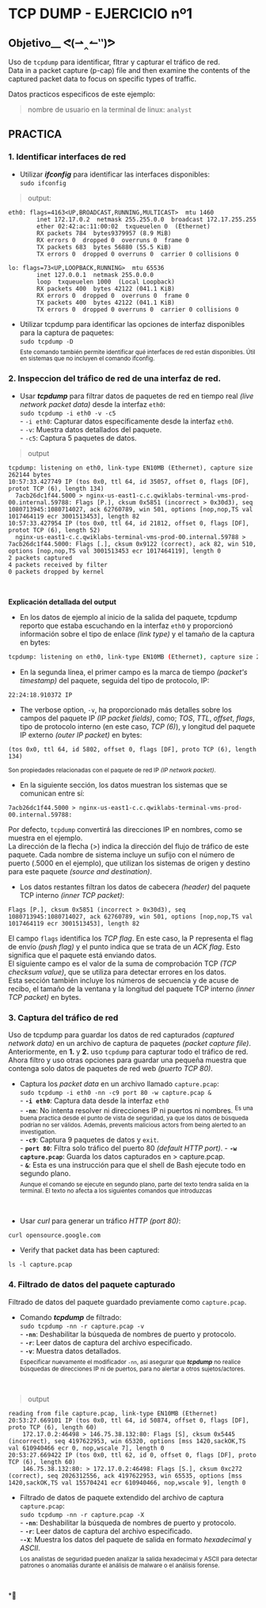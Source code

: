 # TCP DUMP - EJERCICIO nº1
## Objetivo__  ᕙ(⇀‸↼‶)ᕗ 
Uso de `tcpdump` para identificar, fltrar y capturar el tráfico de red.  
Data in a packet capture (p-cap) file and then examine the contents of the captured packet data to focus on specific types of traffic.  

Datos practicos especificos de este ejemplo:  
> nombre de usuario en la terminal de linux: `analyst`

## PRACTICA
### 1. Identificar interfaces de red
- Utilizar ___ifconfig___ para identificar las interfaces disponibles:  
`sudo ifconfig`  
> output: 
```
eth0: flags=4163<UP,BROADCAST,RUNNING,MULTICAST>  mtu 1460
        inet 172.17.0.2  netmask 255.255.0.0  broadcast 172.17.255.255
        ether 02:42:ac:11:00:02  txqueuelen 0  (Ethernet)
        RX packets 784  bytes9379957 (8.9 MiB)
        RX errors 0  dropped 0  overruns 0  frame 0
        TX packets 683  bytes 56880 (55.5 KiB)
        TX errors 0  dropped 0 overruns 0  carrier 0 collisions 0

lo: flags=73<UP,LOOPBACK,RUNNING>  mtu 65536
        inet 127.0.0.1  netmask 255.0.0.0
        loop  txqueuelen 1000  (Local Loopback)
        RX packets 400  bytes 42122 (041.1 KiB)
        RX errors 0  dropped 0  overruns 0  frame 0
        TX packets 400  bytes 42122 (041.1 KiB)
        TX errors 0  dropped 0 overruns 0  carrier 0 collisions 0
```
- Utilizar tcpdump para identificar las opciones de interfaz disponibles para la captura de paquetes:  
`sudo tcpdump -D`  
<sub>Este comando también permite identificar qué interfaces de red están disponibles. Útil en sistemas que no incluyen el comando ifconfig.</sub>
### 2. Inspeccion del tráfico de red de una interfaz de red.
- Usar ___tcpdump___ para filtrar datos de paquetes de red en tiempo real _(live network packet data)_ desde la interfaz `eth0`:  
`sudo tcpdump -i eth0 -v -c5`  
                - `-i eth0`: Capturar datos específicamente desde la interfaz `eth0`.  
                - `-v`: Muestra datos detallados del paquete.  
                - `-c5`: Captura 5 paquetes de datos.
> output
```
tcpdump: listening on eth0, link-type EN10MB (Ethernet), capture size 262144 bytes
10:57:33.427749 IP (tos 0x0, ttl 64, id 35057, offset 0, flags [DF], protot TCP (6), length 134)
  7acb26dc1f44.5000 > nginx-us-east1-c.c.qwiklabs-terminal-vms-prod-00.internal.59788: Flags [P.], cksum 0x5851 (incorrect > 0x30d3), seq 1080713945:1080714027, ack 62760789, win 501, options [nop,nop,TS val 1017464119 ecr 3001513453], length 82
10:57:33.427954 IP (tos 0x0, ttl 64, id 21812, offset 0, flags [DF], protot TCP (6), length 52)
  nginx-us-east1-c.c.qwiklabs-terminal-vms-prod-00.internal.59788 > 7acb26dc1f44.5000: Flags [.], cksum 0x9122 (correct), ack 82, win 510, options [nop,nop,TS val 3001513453 ecr 1017464119], length 0
2 packets captured
4 packets received by filter
0 packets dropped by kernel
```

</br>

__Explicación detallada del output__   
- En los datos de ejemplo al inicio de la salida del paquete, tcpdump reporto que estaba escuchando en la interfaz `eth0` y proporcionó información sobre el tipo de enlace _(link type)_ y el tamaño de la captura en bytes:  
```bash
tcpdump: listening on eth0, link-type EN10MB (Ethernet), capture size 262144 bytes
```  

- En la segunda línea, el primer campo es la marca de tiempo _(packet's timestamp)_ del paquete, seguida del tipo de protocolo, IP:  
```
22:24:18.910372 IP
```  

- The verbose option, `-v`, ha proporcionado más detalles sobre los campos del paquete IP _(IP packet fields)_, como; _TOS_, _TTL_, _offset_, _flags_, tipo de protocolo interno (en este caso, _TCP (6)_), y longitud del paquete IP externo _(outer IP packet)_ en bytes:
```
(tos 0x0, ttl 64, id 5802, offset 0, flags [DF], proto TCP (6), length 134)
```
<sup>Son propiedades relacionadas con el paquete de red IP _(IP network packet)_.</sup>  

- En la siguiente sección, los datos muestran los sistemas que se comunican entre sí:  
```
7acb26dc1f44.5000 > nginx-us-east1-c.c.qwiklabs-terminal-vms-prod-00.internal.59788:
```  
Por defecto, `tcpdump` convertirá las direcciones IP en nombres, como se muestra en el ejemplo.  
La dirección de la flecha (>) indica la dirección del flujo de tráfico de este paquete. Cada nombre de sistema incluye un sufijo con el número de puerto (.5000 en el ejemplo), que utilizan los sistemas de origen y destino para este paquete _(source and destination)_.  

- Los datos restantes filtran los datos de cabecera *(header)* del paquete TCP interno _(inner TCP packet)_:
```
Flags [P.], cksum 0x5851 (incorrect > 0x30d3), seq 1080713945:1080714027, ack 62760789, win 501, options [nop,nop,TS val 1017464119 ecr 3001513453], length 82
```  
El campo `flags` identifica los _TCP flag_. En este caso, la P representa el flag de envío _(push flag)_ y el punto indica que se trata de un _ACK flag_. Esto significa que el paquete está enviando datos.  
El siguiente campo es el valor de la suma de comprobación TCP _(TCP checksum value)_, que se utiliza para detectar errores en los datos.  
Esta sección también incluye los números de secuencia y de acuse de recibo, el tamaño de la ventana y la longitud del paquete TCP interno _(inner TCP packet)_ en bytes.  

### 3. Captura del tráfico de red
Uso de tcpdump para guardar los datos de red capturados _(captured network data)_ en un archivo de captura de paquetes _(packet capture file)_.  
Anteriormente, en __1.__ y __2.__ uso `tcpdump` para capturar todo el tráfico de red. Ahora filtro y uso otras opciones para guardar una pequeña muestra que contenga solo datos de paquetes de red web _(puerto TCP 80)_.  

- Captura los _packet data_ en un archivo llamado `capture.pcap`:  
`sudo tcpdump -i eth0 -nn -c9 port 80 -w capture.pcap &`  
         - __`-i eth0`__: Captura data desde la interfaz `eth0`  
         - __`-nn`__: No intenta resolver ni direcciones IP ni puertos ni nombres. <sup>Es una buena practica desde el punto de vista de seguridad, ya que los datos de búsqueda podrían no ser válidos. Además, prevents malicious actors from being alerted to an investigation. </sup>  
         - __`-c9`__: Captura 9 paquetes de datos y `exit`.  
         - __`port 80`__: Filtra solo tráfico del puerto 80 _(default HTTP port)_.
         - __`-w capture.pcap`__: Guarda los datos capturados en > capture.pcap.  
         - __`&`__: Esta es una instrucción para que el shell de Bash ejecute todo en segundo plano.  
<sub> Aunque el comando se ejecute en segundo plano, parte del texto tendra salida en la terminal. El texto no afecta a los siguientes comandos que introduzcas </sub> 

</br>

- Usar _curl_ para generar un tráfico _HTTP (port 80)_:  
```
curl opensource.google.com
```
- Verify that packet data has been captured:  
```
ls -l capture.pcap
```

### 4. Filtrado de datos del paquete capturado
Filtrado de datos del paquete guardado previamente como `capture.pcap`.  
- Comando ___tcpdump___ de filtrado:  
`sudo tcpdump -nn -r capture.pcap -v`  
        - __`-nn`__: Deshabilitar la búsqueda de nombres de puerto y protocolo.  
        - __`-r`__: Leer datos de captura del archivo especificado.  
        - __`-v`__: Muestra datos detallados.  
<sub> Especificar nuevamente el modificador `-nn`, asi asegurar que ___tcpdump___ no realice búsquedas de direcciones IP ni de puertos, para no alertar a otros sujetos/actores. </sub>

</br>

> output

```
reading from file capture.pcap, link-type EN10MB (Ethernet)
20:53:27.669101 IP (tos 0x0, ttl 64, id 50874, offset 0, flags [DF], proto TCP (6), length 60)
    172.17.0.2:46498 > 146.75.38.132:80: Flags [S], cksum 0x5445 (incorrect), seq 4197622953, win 65320, options [mss 1420,sackOK,TS val 610940466 ecr 0, nop,wscale 7], length 0
20:53:27.669422 IP (tos 0x0, ttl 62, id 0, offset 0, flags [DF], proto TCP (6), length 60)
    146.75.38.132:80: > 172.17.0.2:46498: Flags [S.], cksum 0xc272 (correct), seq 2026312556, ack 4197622953, win 65535, options [mss 1420,sackOK,TS val 155704241 ecr 610940466, nop,wscale 9], length 0

```

- Filtrado de datos de paquete extendido del archivo de captura `capture.pcap`:  
`sudo tcpdump -nn -r capture.pcap -X`  
        - __`-nn`__: Deshabilitar la búsqueda de nombres de puerto y protocolo.  
        - __`-r`__: Leer datos de captura del archivo especificado.  
        -__`-X`__: Muestra los datos del paquete de salida en formato _hexadecimal_ y _ASCII_.  
<sub> Los analistas de seguridad pueden analizar la salida hexadecimal y ASCII para detectar patrones o anomalías durante el análisis de malware o el análisis forense. </sub>

</br>

*👋
